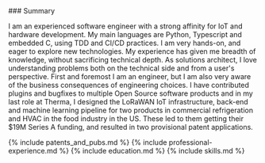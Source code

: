 <section markdown="1" id="summary">
### Summary

I am an experienced software engineer with a strong affinity for IoT and hardware development. My main languages are Python, Typescript and embedded C, using TDD and CI/CD practices. I am very hands-on, and eager to explore new technologies. My experience has given me breadth of knowledge, without sacrificing technical depth. As solutions architect, I love understanding problems both on the technical side and from a user's perspective. First and foremost I am an engineer, but I am also very aware of the business consequences of engineering choices. I have contributed plugins and bugfixes to multiple Open Source software products and in my last role at Therma, I designed the LoRaWAN IoT infrastructure, back-end and machine learning pipeline for two products in commercial refrigeration and HVAC in the food industry in the US. These led to them getting their $19M Series A funding, and resulted in two provisional patent applications.

</section>


{% include patents_and_pubs.md %}
{% include professional-experience.md %}
{% include education.md %}
{% include skills.md %}
